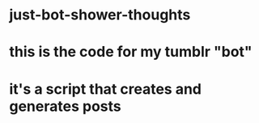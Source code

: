 # just-bot-shower-thoughts

# this is the code for my tumblr "bot"
# it's a script that creates and generates posts
